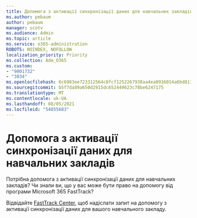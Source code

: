 ```yaml
---
title: Допомога з активації синхронізації даних для навчальних закладів
ms.author: pebaum
author: pebaum
manager: scotv
ms.audience: Admin
ms.topic: article
ms.service: o365-administration
ROBOTS: NOINDEX, NOFOLLOW
localization_priority: Priority
ms.collection: Adm_O365
ms.custom:
- "9001732"
- "3834"
ms.openlocfilehash: 6c6983ee723312564c8fcf1252267938aa4ea0916014a6bd81188308f4cdb488
ms.sourcegitcommit: b5f7da89a650d2915dc652449623c78be6247175
ms.translationtype: MT
ms.contentlocale: uk-UA
ms.lasthandoff: 08/05/2021
ms.locfileid: "54055683"
---
```

# <a name="help-enabling-school-data-sync"></a>Допомога з активації синхронізації даних для навчальних закладів

Потрібна допомога з активації синхронізації даних для навчальних закладів? Чи знали ви, що у вас може бути право на допомогу від програми Microsoft 365 FastTrack?

Відвідайте [FastTrack Center](https://www.microsoft.com/fasttrack), щоб надіслати запит на допомогу з активації синхронізації даних для вашого навчального закладу.
